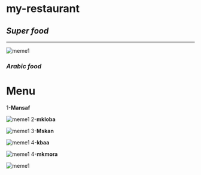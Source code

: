 # my-restaurant
##  ***Super food***
-------------
![meme1](https://lh3.googleusercontent.com/a-/AFdZucrJLRaJ-dOoPpOfP0vDFoa9C3R2KQEd_Wcfc13q5A=s96-c-rg-br100)

### *Arabic food*
# Menu
1-**Mansaf**

![meme1](https://cdn.al-ain.com/lg/images/2021/4/10/78-205920-traditional-food-jordan-2.jpeg)
2-**mkloba**

![meme1](https://cdn.al-ain.com/lg/images/2021/4/10/78-205921-traditional-food-jordan-3.jpeg)
3-**Mskan**

![meme1](https://cdn.al-ain.com/lg/images/2021/4/10/78-205921-traditional-food-jordan-5.jpeg)
4-**kbaa**

![meme1](https://cdn.al-ain.com/lg/images/2021/4/10/78-205921-traditional-food-jordan-6.jpeg)
4-**mkmora**

![meme1](https://cdn.al-ain.com/lg/images/2021/4/10/78-205922-traditional-food-jordan-7.jpeg)